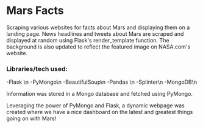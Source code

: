 # Mars Facts
Scraping various websites for facts about Mars and displaying them on a landing page.
News headlines and tweets about Mars are scraped and displayed at random using Flask's render_template function. The background is also updated to reflect the featured image on NASA.com's website.

### Libraries/tech used:
-Flask \n
-PyMongo\n
-BeautifulSoup\n
-Pandas \n
-Splinter\n
-MongoDB\n

Information was stored in a Mongo database and fetched using PyMongo. 

Leveraging the power of PyMongo and Flask, a dynamic webpage was created where we have a nice dashboard on the latest and greatest things going on with Mars!

